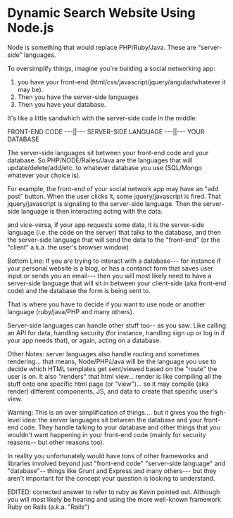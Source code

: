 # Dynamic Search Website Using Node.js

Node is something that would replace PHP/Ruby/Java. These are "server-side" languages.

To oversimplify things, imagine you're building a social networking app:

1. you have your front-end (html/css/javascript/jquery/angular/whatever it may be).
2. Then you have the server-side languages
3. Then you have your database.

It's like a little sandwhich with the server-side code in the middle:

FRONT-END CODE ---||--- SERVER-SIDE LANGUAGE ---||--- YOUR DATABASE

The server-side languages sit between your front-end code and your database. So PHP/NODE/Railes/Java are the languages that will update/delete/add/etc. to whatever database you use (SQL/Mongo whatever your choice is).

For example, the front-end of your social network app may have an "add post" button. When the user clicks it, some jquery/javascript is fired. That jquery/javascript is signaling to the server-side language. Then the server-side language is then interacting acting with the data.

and vice-versa, if your app requests some data, it is the server-side language (i.e. the code on the server) that talks to the database, and then the server-side language that will send the data to the "front-end" (or the "client" a.k.a. the user's browser window).

Bottom Line: If you are trying to interact with a database--- for instance if your personal website is a blog, or has a contanct form that saves user input or sends you an email--- then you will most likely need to have a server-side language that will sit in between your client-side (aka front-end code) and the database the form is being sent to.

That is where you have to decide if you want to use node or another language (ruby/java/PHP and many others).

Server-side languages can handle other stuff too-- as you saw: Like calling an API for data, handling security (for instance, handling sign up or log in if your app needs that), or again, acting on a database.

Other Notes: server languages also handle routing and sometimes rendering... that means, Node/PHP/Java will be the language you use to decide which HTML templates get sent/viewed based on the "route" the user is on. It also "renders" that html view... render is like compiling all the stuff onto one specific html page (or "view")... so it may compile (aka render) different components, JS, and data to create that specific user's view.

Warning: This is an over simplification of things.... but it gives you the high-level idea: the server languages sit between the database and your front-end code. They handle talking to your database and other things that you wouldn't want happening in your front-end code (mainly for security reasons-- but other reasons too).

In reality you unfortunately would have tons of other frameworks and libraries involved beyond just "front-end code" "server-side language" and "database"-- things like Grunt and Express and many others--- but they aren't important for the concept your question is looking to understand.

EDITED: corrected answer to refer to ruby as Kevin pointed out. Although you will most likely be hearing and using the more well-known framework Ruby on Rails (a.k.a. "Rails")